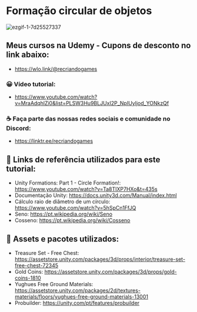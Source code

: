 
# Formação circular de objetos

![ezgif-1-7d25527337](https://user-images.githubusercontent.com/68354176/156931435-3b0112db-2fb1-4ad4-8d07-872c1a8a9298.gif)

## Meus cursos na Udemy - Cupons de desconto no link abaixo:
* https://wlo.link/@recriandogames
 
### 😀 Vídeo tutorial:
* https://www.youtube.com/watch?v=MraAdqhlZi0&list=PLSW3Hu9BLJUxI2P_NpIUyljod_YONkzQf

### ☕ Faça parte das nossas redes sociais e comunidade no Discord: 
* https://linktr.ee/recriandogames

## 🚀 Links de referência utilizados para este tutorial:

* Unity Formations: Part 1 - Circle Formation!: https://www.youtube.com/watch?v=Ta8TIXP7HXo&t=435s
* Documentação Unity: https://docs.unity3d.com/Manual/index.html
* Cálculo raio de diâmetro de um círculo: https://www.youtube.com/watch?v=5hSpCn1FfJQ
* Seno: https://pt.wikipedia.org/wiki/Seno
* Cosseno: https://pt.wikipedia.org/wiki/Cosseno

## 🚀 Assets e pacotes utilizados:
* Treasure Set - Free Chest: https://assetstore.unity.com/packages/3d/props/interior/treasure-set-free-chest-72345
* Gold Coins: https://assetstore.unity.com/packages/3d/props/gold-coins-1810
* Yughues Free Ground Materials: https://assetstore.unity.com/packages/2d/textures-materials/floors/yughues-free-ground-materials-13001
* Probuilder: https://unity.com/pt/features/probuilder
